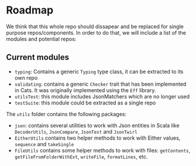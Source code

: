 # Roadmap

We think that this whole repo should dissapear and be replaced for single purpose repos/components. In order to do that, we will include a list of the modules and potential repos:

## Current modules

- `typing`: Contains a generic `Typing` type class, it can be extracted to its own repo
- `validating`: contains a generic `Checker` trait that has been implemented in Cats. It was originally implemented using the `Eff` library.
- `utilsTest`: this module includes JsonMatchers which are no longer used
- `testSuite`: this module could be extracted as a single repo


The `utils` folder contains the following packages:
- `json`: contains several utilities to work with Json entities in Scala like `DecoderUtils`, `JsonCompare`, `JsonTest` and `JsonTwirl`
- `EitherUtils` contains two helper methods to work with Either values, `sequence` and `takeSingle`
- `FileUtils` contains some helper methods to work with files: `getContents`, `getFileFromFolderWithExt`, `writeFile`, `formatLines`, etc.
 

